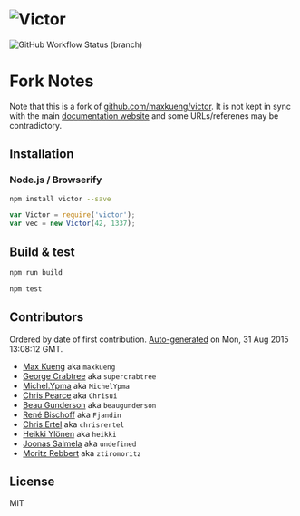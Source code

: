 ![Victor](./artwork/logo.png)
=============================

![GitHub Workflow Status (branch)](https://img.shields.io/github/workflow/status/a-robu/victor/Node.js%20CI/master)

# Fork Notes

Note that this is a fork of [github.com/maxkueng/victor](https://github.com/maxkueng/victor).
It is not kept in sync with the main [documentation website](http://victorjs.org/) and
some URLs/referenes may be contradictory.

## Installation

### Node.js / Browserify

```bash
npm install victor --save
```

```javascript
var Victor = require('victor');
var vec = new Victor(42, 1337);
```

## Build & test

```bash
npm run build
```

```bash
npm test
```

## Contributors

Ordered by date of first contribution. [Auto-generated](https://github.com/dtrejo/node-authors) on Mon, 31 Aug 2015 13:08:12 GMT.

- [Max Kueng](https://github.com/maxkueng) aka `maxkueng`
- [George Crabtree](https://github.com/supercrabtree) aka `supercrabtree`
- [Michel.Ypma](https://github.com/MichelYpma) aka `MichelYpma`
- [Chris Pearce](https://github.com/Chrisui) aka `Chrisui`
- [Beau Gunderson](https://github.com/beaugunderson) aka `beaugunderson`
- [René Bischoff](https://github.com/Fjandin) aka `Fjandin`
- [Chris Ertel](https://github.com/chrisrertel) aka `chrisrertel`
- [Heikki Ylönen](https://github.com/heikki) aka `heikki`
- [Joonas Salmela](https://github.com/undefined) aka `undefined`
- [Moritz Rebbert](https://github.com/ztiromoritz) aka `ztiromoritz`

## License

MIT
